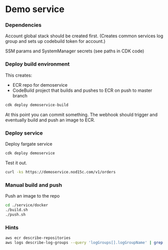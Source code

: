 # Demo service

### Dependencies

Account global stack should be created first. (Creates common services log group and sets up codebuild token for account.)

SSM params and SystemManager secrets (see paths in CDK code)

### Deploy build environment

This creates:

- ECR repo for demoservice
- CodeBuild project that builds and pushes to ECR on push to master branch

```bash
cdk deploy demoservice-build
```

At this point you can commit something. The webhook should trigger and eventually build and push an image to ECR.

### Deploy service

Deploy fargate service

```bash
cdk deploy demoservice
```

Test it out.

```bash
curl -ks https://demoservice.nod15c.com/v1/orders
```

### Manual build and push

Push an image to the repo

```bash
cd ./service/docker
./build.sh
./push.sh
```

### Hints

```bash
aws ecr describe-repositories
aws logs describe-log-groups --query 'logGroups[].logGroupName' | grep 'services'
```
